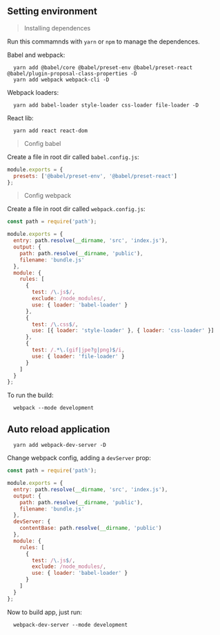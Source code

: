 ## Setting environment

> Installing dependences

Run this commamnds with `yarn` or `npm` to manage the dependences.

Babel and webpack:

```
  yarn add @babel/core @babel/preset-env @babel/preset-react @babel/plugin-proposal-class-properties -D
  yarn add webpack webpack-cli -D
```

Webpack loaders:

```
  yarn add babel-loader style-loader css-loader file-loader -D
```

React lib:

```
  yarn add react react-dom
```

> Config babel

Create a file in root dir called `babel.config.js`:

```javascript
module.exports = {
  presets: ['@babel/preset-env', '@babel/preset-react']
};
```

> Config webpack

Create a file in root dir called `webpack.config.js`:

```javascript
const path = require('path');

module.exports = {
  entry: path.resolve(__dirname, 'src', 'index.js'),
  output: {
    path: path.resolve(__dirname, 'public'),
    filename: 'bundle.js'
  },
  module: {
    rules: [
      {
        test: /\.js$/,
        exclude: /node_modules/,
        use: { loader: 'babel-loader' }
      },
      {
        test: /\.css$/,
        use: [{ loader: 'style-loader' }, { loader: 'css-loader' }]
      },
      {
        test: /.*\.(gif|jpe?g|png)$/i,
        use: { loader: 'file-loader' }
      }
    ]
  }
};
```

To run the build:

```
  webpack --mode development
```

## Auto reload application

```
  yarn add webpack-dev-server -D
```

Change webpack config, adding a `devServer` prop:

```javascript
const path = require('path');

module.exports = {
  entry: path.resolve(__dirname, 'src', 'index.js'),
  output: {
    path: path.resolve(__dirname, 'public'),
    filename: 'bundle.js'
  },
  devServer: {
    contentBase: path.resolve(__dirname, 'public')
  },
  module: {
    rules: [
      {
        test: /\.js$/,
        exclude: /node_modules/,
        use: { loader: 'babel-loader' }
      }
    ]
  }
};
```

Now to build app, just run:

```
  webpack-dev-server --mode development
```
